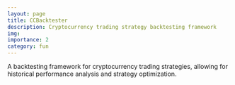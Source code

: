```yaml
---
layout: page
title: CCBacktester
description: Cryptocurrency trading strategy backtesting framework
img: 
importance: 2
category: fun
---
```


A backtesting framework for cryptocurrency trading strategies, allowing for historical performance analysis and strategy optimization.
